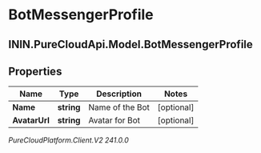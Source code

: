 # BotMessengerProfile

## ININ.PureCloudApi.Model.BotMessengerProfile

## Properties

|Name | Type | Description | Notes|
|------------ | ------------- | ------------- | -------------|
| **Name** | **string** | Name of the Bot | [optional] |
| **AvatarUrl** | **string** | Avatar for Bot | [optional] |



_PureCloudPlatform.Client.V2 241.0.0_
